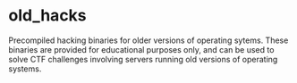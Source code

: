 # old_hacks
Precompiled hacking binaries for older versions of operating sytems. These binaries are provided for educational purposes only, and can be used to solve CTF challenges involving servers running old versions of operating systems.
